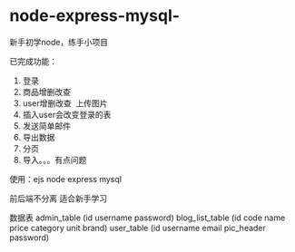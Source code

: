 # node-express-mysql-
新手初学node，练手小项目

已完成功能：
1. 登录
2. 商品增删改查
3. user增删改查  上传图片
4. 插入user会改变登录的表
5. 发送简单邮件
6. 导出数据
7. 分页
8. 导入。。。有点问题
 
使用：ejs node express mysql

前后端不分离 适合新手学习

数据表
admin_table  (id username password)
blog_list_table (id code name price category unit brand)
user_table (id username email pic_header password)

